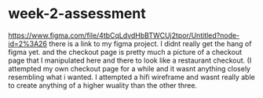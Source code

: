 # week-2-assessment
https://www.figma.com/file/4tbCqLdvdHbBTWCUj2tpor/Untitled?node-id=2%3A26
there is a link to my figma project. I didnt really get the hang of figma yet. and the checkout page is pretty much a picture of a checkout page that I
manipulated here and there to look like a restaurant checkout. (I attempted my own checkout page for a while and it wasnt anything closely resembling what i wanted.
I attempted a hifi wireframe and wasnt really able to create anything of a higher wuality than the other three. 

